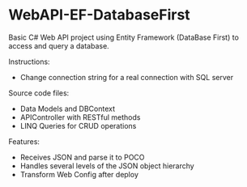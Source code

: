 # WebAPI-EF-DatabaseFirst

Basic C# Web API project using Entity Framework (DataBase First) to access and query a database.

Instructions:

<ul>
<li>Change connection string for a real connection with SQL server</li>
</ul>

Source code files:

<ul>
<li>Data Models and DBContext</li>
<li>APIController with RESTful methods</li>
<li>LINQ Queries for CRUD operations</li>
</ul>

Features:
<ul>
<li>Receives JSON and parse it to POCO </li>
<li>Handles several levels of the JSON object hierarchy </li>
<li>Transform Web Config after deploy </li>
</ul>
